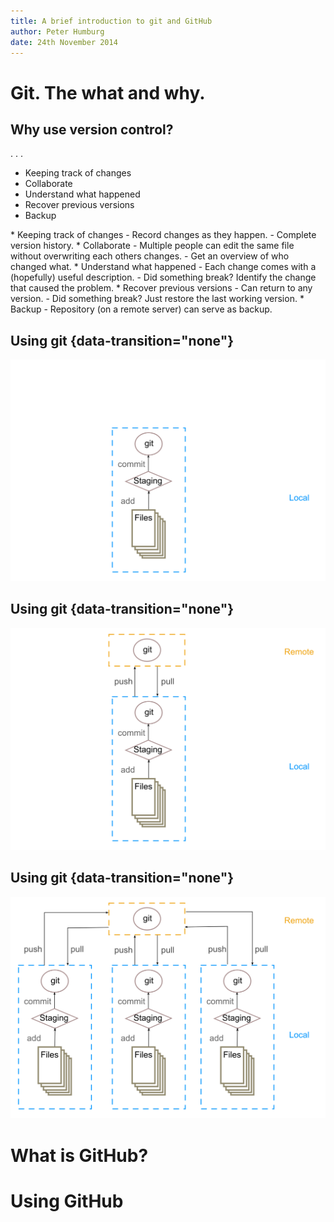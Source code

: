```yaml
---
title: A brief introduction to git and GitHub
author: Peter Humburg
date: 24th November 2014
---
```


# Git. The what and why.
## Why use version control?
. . .

* Keeping track of changes
* Collaborate
* Understand what happened
* Recover previous versions
* Backup

<div class="notes">
* Keeping track of changes
     - Record changes as they happen.
     - Complete version history.
* Collaborate
    - Multiple people can edit the same file without overwriting each others changes.
    - Get an overview of who changed what.
* Understand what happened
    - Each change comes with a (hopefully) useful description.
    - Did something break? Identify the change that caused the problem.
* Recover previous versions
    - Can return to any version.
    - Did something break? Just restore the last working version.
* Backup
    - Repository (on a remote server) can serve as backup.
</div>

## Using git {data-transition="none"}
![](figure/git_single.png)

## Using git {data-transition="none"}
![](figure/git_remote.png)

## Using git {data-transition="none"}
![](figure/git_multi.png)

# What is GitHub?

# Using GitHub

